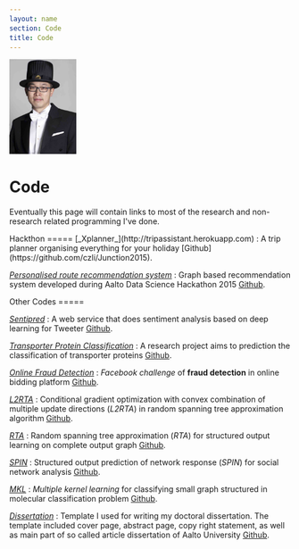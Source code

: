 ```yaml
---
layout: name
section: Code
title: Code
---
```


<img class='inset right' src='/images/hongyu_su.jpg' title='Hongyu Su' alt='Hongyu Su' width='120px' />

Code
====
Eventually this page will contain links to most of the research and non-research
related programming I've done.

<div class="section" markdown="1">
Hackthon
=====
[_Xplanner_](http://tripassistant.herokuapp.com)
:       A trip planner organising everything for your holiday [Github](https://github.com/czli/Junction2015).

[_Personalised route recommendation system_](http://hongyusu.github.io/AaltoHackathon2015/)
:       Graph based recommendation system developed during Aalto Data Science Hackathon 2015 [Github](http://hongyusu.github.io/AaltoHackathon2015/). 
</div>


<div class="section" markdown="1">
Other Codes
=====

[_Sentipred_](http://sentipred.heroku.com)
:      A web service that does sentiment analysis based on deep learning for Tweeter [Github](http://hongyusu.github.io/sentiment_predictor/).

[_Transporter Protein Classification_](http://hongyusu.github.io/ProteinFunctionPrediction/)
:      A research project aims to prediction the classification of transporter proteins [Github](http://hongyusu.github.io/ProteinFunctionPrediction/).

[_Online Fraud Detection_](http://hongyusu.github.io/FacebookChallenge)
:      _Facebook challenge_ of **fraud detection** in online bidding platform [Github](http://hongyusu.github.io/FacebookChallenge).

[_L2RTA_](https://github.com/hongyusu/RTA)
:      Conditional gradient optimization with convex combination of multiple update directions (_L2RTA_) in random spanning tree approximation algorithm [Github](https://github.com/hongyusu/RTA).

[_RTA_](https://github.com/hongyusu/RTA)
:      Random spanning tree approximation (_RTA_) for structured output learning on complete output graph [Github](https://github.com/hongyusu/RTA).

[_SPIN_](https://github.com/hongyusu/SPIN)
:      Structured output prediction of network response (_SPIN_) for social network analysis [Github](https://github.com/hongyusu/SPIN).

[_MKL_](http://hongyusu.github.io/Molecular_Classification)
:      _Multiple kernel learning_ for classifying small graph structured in molecular classification problem [Github](http://hongyusu.github.io/Molecular_Classification).

[_Dissertation_](http://hongyusu.github.io/Dissertation/)
:      Template I used for writing my doctoral dissertation. The template included cover page, abstract page, copy right statement, as well as main part of so called article dissertation of Aalto University [Github](http://hongyusu.github.io/Dissertation/).
</div>

<!-- 


<div class="section" markdown="1">
Demos
=====
[Mutli-armed Bandits](/code/bandits/)
:	This JavaScript demo allows you to configure and run a multi-armed bandit game
    and plot the resulting rewards for a variety of agents.
</div>

<div class="section" markdown="1">
Tools
=====
[Feed Bag](/code/feed-bag.html)
:	This is a simple ruby script that parses and normalises RSS feeds, storing 
	the resulting entries in an SQL database.
</div>

<div class="section" markdown="1">
Other Hacking
=====================
[Plain Text Wiki](/code/plain-text-wiki.html)
:	I extended Matt Webb's original [Plain Text Wiki][] with a few 
	modifications of my own. I use it to manage the content on this
	site.

[ICML Trends][icml]
:	I wrote some ruby scripts to scrape, stem and analyse the last 20
	years of ICML paper titles. Some [interesting trends][icml] turned up. 

[PhD Thesis Template for LyX][lyxthesis]
:	I used the excellent LaTeX front-end [LyX][] to write my PhD dissertation.
	To have the result conform to [UNSW][] standards I wrote a LyX layout that
	adds a UNSW title page, copyright and originality statements as well as
	ensuring that margins, _etc._ are correct. 

[Bibdesk To LyX][bibdesktolyx]
:	To help integrate LyX and the excellent (and free!) Mac OS X BibTeX manager 
	[BibDesk][] I wrote a small amount of AppleScript to push selected 
	citations in the latter to the former.

[Jekyll][]
:	I have contributed some minor improvements (Maruku markup, categories,
	permalink options) to the static blog engine [Jekyll][] which,
	coincidentally, I use to run this site.

[Instiki][]
:	I was one of the contributors to the [Instiki][] codebase. I helped
	streamline and extend the parser that handles the wiki markup.
</div>

[icml]: http://threewordslong.com/blog/entry/60/ICML_Trends
[unsw]: http://www.unsw.edu.au/
[lyx]: http://lyx.org
[lyxthesis]: http://threewordslong.com/blog/entry/63/A_LyX_Thesis_Layout_for_UNSW_T
[Plain Text Wiki]: http://interconnected.org/home/2007/05/20/plain_text_wiki
[Instiki]: http://instiki.org
[bibdesktolyx]: http://threewordslong.com/projects/bibdesk_to_lyx
[bibdesk]: http://bibdesk.sourceforge.net/
[Jekyll]: http://github.com/mojombo/jekyll/tree/master

-->

